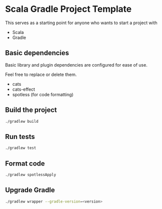 # Scala Gradle Project Template
This serves as a starting point for anyone who wants to start a project with
- Scala
- Gradle

## Basic dependencies
Basic library and plugin dependencies are configured for ease of use.

Feel free to replace or delete them.

- cats
- cats-effect
- spotless (for code formatting)

## Build the project
```sh
./gradlew build
```

## Run tests
```sh
./gradlew test
```

## Format code
```sh
./gradlew spotlessApply
```

## Upgrade Gradle
```sh
./gradlew wrapper --gradle-version=<version>
```
